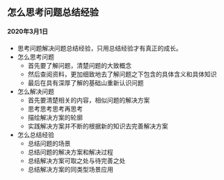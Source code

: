 ## 怎么思考问题总结经验

#### 2020年3月1日

* 思考问题解决问题总结经验，只用总结经验才有真正的成长。
* 怎么思考问题
  * 首先要了解问题，清楚问题的大致概念
  * 然后查阅资料，更加细致地去了解问题之下包含的具体含义和具体知识
  * 最后在具有深厚了解的基础山重新认识问题
* 怎么解决问题
  * 首先要清楚相关的内容，相似问题的解决方案
  * 思考思考思考再思考
  * 描绘解决方案的轮廓
  * 实践解决方案并不断的根据新的知识去完善解决方案
* 怎么总结经验
  * 总结问题的场景
  * 总结问题的解决方案和解决过程
  * 总结解决方案可取之处与待完善之处
  * 总结解决方案的同类型场景应用



